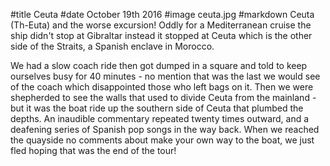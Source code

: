 #title Ceuta
#date October 19th 2016
#image ceuta.jpg
#markdown
Ceuta (Th-Euta) and the worse excursion! Oddly for a Mediterranean cruise the ship
didn't stop at Gibraltar instead it stopped at Ceuta which is the other side of the
Straits, a Spanish enclave in Morocco.

We had a slow coach ride then got dumped in a square and
told to keep ourselves busy for 40 minutes - no mention that was the last we would see
of the coach which disappointed those who left bags on it. Then we were shepherded to see
the walls that
used to divide Ceuta from the mainland - but it was the boat ride up the southern side of
Ceuta that plumbed the depths. An inaudible commentary repeated twenty times outward,
and a deafening
series of Spanish pop songs in the way back. When we reached the quayside no
comments about make your own way to
the boat, we just fled hoping that was the end of the tour!
